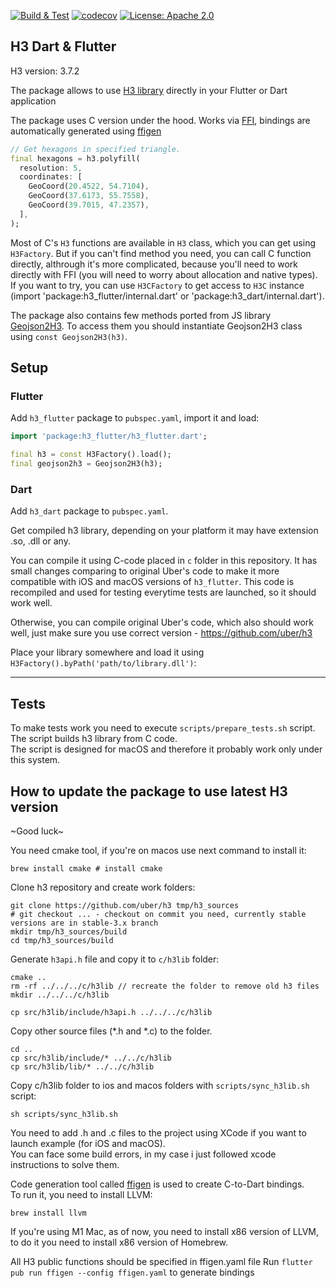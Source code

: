<p>
<a href="https://github.com/festelo/h3_flutter/actions"><img src="https://github.com/festelo/h3_flutter/actions/workflows/tests.yml/badge.svg" alt="Build & Test"></a>
<a href="https://codecov.io/gh/festelo/h3_flutter"><img src="https://codecov.io/gh/festelo/h3_flutter/branch/master/graph/badge.svg" alt="codecov"></a>
<a href="https://opensource.org/licenses/Apache-2.0"><img src="https://img.shields.io/badge/License-Apache_2.0-blue.svg" alt="License: Apache 2.0"></a>
</p>

## H3 Dart & Flutter

H3 version: 3.7.2

The package allows to use [H3 library](https://github.com/uber/h3) directly in your Flutter or Dart application

The package uses C version under the hood. 
Works via [FFI](https://pub.dev/packages/ffi), bindings are automatically generated using [ffigen](https://pub.dev/packages/ffige)

```dart
// Get hexagons in specified triangle.
final hexagons = h3.polyfill(
  resolution: 5,
  coordinates: [
    GeoCoord(20.4522, 54.7104),
    GeoCoord(37.6173, 55.7558),
    GeoCoord(39.7015, 47.2357),
  ],
);
```  

Most of C's `H3` functions are available in `H3` class, which you can get using `H3Factory`. But if you can't find method you need, you can call C function directly, althrough it's more complicated, because you'll need to work directly with FFI (you will need to worry about allocation and native types). If you want to try, you can use `H3CFactory` to get access to `H3C` instance (import 'package:h3_flutter/internal.dart' or 'package:h3_dart/internal.dart').

The package also contains few methods ported from JS library [Geojson2H3](https://github.com/uber/geojson2h3).
To access them you should instantiate Geojson2H3 class using `const Geojson2H3(h3)`.

## Setup
### Flutter

Add `h3_flutter` package to `pubspec.yaml`, import it and load:
```dart
import 'package:h3_flutter/h3_flutter.dart';

final h3 = const H3Factory().load();
final geojson2h3 = Geojson2H3(h3);
```


### Dart

Add `h3_dart` package to `pubspec.yaml`.

Get compiled h3 library, depending on your platform it may have extension .so, .dll or any.

You can compile it using C-code placed in `c` folder in this repository. It has small changes comparing to original Uber's code to make it more compatible with iOS and macOS versions of `h3_flutter`. This code is recompiled and used for testing everytime tests are launched, so it should work well.

Otherwise, you can compile original Uber's code, which also should work well, just make sure you use correct version - https://github.com/uber/h3

Place your library somewhere and load it using `H3Factory().byPath('path/to/library.dll')`:
  
-------------
## Tests

To make tests work you need to execute `scripts/prepare_tests.sh` script. The script builds h3 library from C code.  
The script is designed for macOS and therefore it probably work only under this system.  
  
## How to update the package to use latest H3 version

\~Good luck\~
  

You need cmake tool, if you're on macos use next command to install it:
```
brew install cmake # install cmake
```

Clone h3 repository and create work folders:
```
git clone https://github.com/uber/h3 tmp/h3_sources 
# git checkout ... - checkout on commit you need, currently stable versions are in stable-3.x branch
mkdir tmp/h3_sources/build
cd tmp/h3_sources/build
```

Generate `h3api.h` file and copy it to `c/h3lib` folder:
```
cmake ..
rm -rf ../../../c/h3lib // recreate the folder to remove old h3 files
mkdir ../../../c/h3lib

cp src/h3lib/include/h3api.h ../../../c/h3lib
```

Copy other source files (*.h and *.c) to the folder.
```
cd ..
cp src/h3lib/include/* ../../c/h3lib
cp src/h3lib/lib/* ../../c/h3lib
```

Copy c/h3lib folder to ios and macos folders with `scripts/sync_h3lib.sh` script:
```
sh scripts/sync_h3lib.sh
```

You need to add .h and .c files to the project using XCode if you want to launch example (for iOS and macOS).  
You can face some build errors, in my case i just followed xcode instructions to solve them.  

Code generation tool called [ffigen](https://pub.dev/packages/ffige) is used to create C-to-Dart bindings.  
To run it, you need to install LLVM:
```
brew install llvm
```
If you're using M1 Mac, as of now, you need to install x86 version of LLVM, to do it you need to install x86 version of Homebrew.

All H3 public functions should be specified in ffigen.yaml file
Run `flutter pub run ffigen --config ffigen.yaml` to generate bindings
